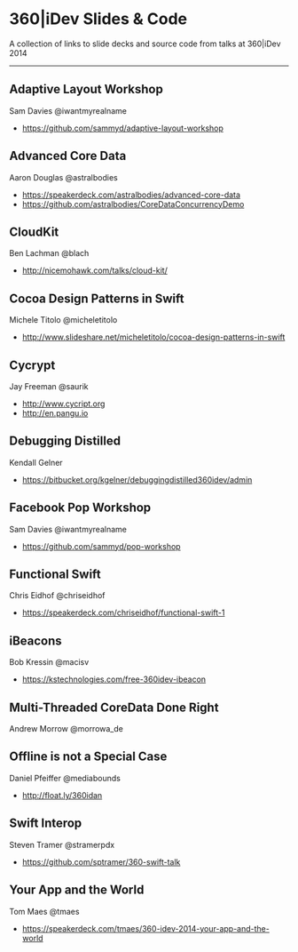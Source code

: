 360|iDev Slides & Code
==============

A collection of links to slide decks and source code from talks at 360|iDev 2014

-----

## Adaptive Layout Workshop
Sam Davies @iwantmyrealname

* https://github.com/sammyd/adaptive-layout-workshop

## Advanced Core Data
Aaron Douglas @astralbodies

* https://speakerdeck.com/astralbodies/advanced-core-data
* https://github.com/astralbodies/CoreDataConcurrencyDemo

## CloudKit
Ben Lachman @blach

* http://nicemohawk.com/talks/cloud-kit/

## Cocoa Design Patterns in Swift
Michele Titolo @micheletitolo

* http://www.slideshare.net/micheletitolo/cocoa-design-patterns-in-swift

## Cycrypt
Jay Freeman @saurik

* http://www.cycript.org
* http://en.pangu.io

## Debugging Distilled
Kendall Gelner

* https://bitbucket.org/kgelner/debuggingdistilled360idev/admin

## Facebook Pop Workshop
Sam Davies @iwantmyrealname

* https://github.com/sammyd/pop-workshop

## Functional Swift
Chris Eidhof @chriseidhof

* https://speakerdeck.com/chriseidhof/functional-swift-1

## iBeacons
Bob Kressin @macisv

* https://kstechnologies.com/free-360idev-ibeacon

## Multi-Threaded CoreData Done Right
Andrew Morrow @morrowa_de

## Offline is not a Special Case
Daniel Pfeiffer @mediabounds

* http://float.ly/360idan

## Swift Interop
Steven Tramer @stramerpdx

* https://github.com/sptramer/360-swift-talk

## Your App and the World
Tom Maes @tmaes

* https://speakerdeck.com/tmaes/360-idev-2014-your-app-and-the-world
